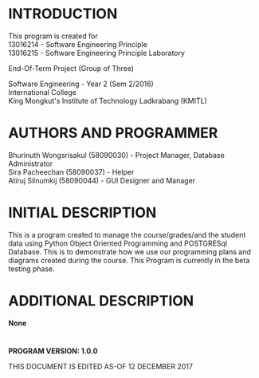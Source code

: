 # INTRODUCTION

  This program is created for <br>
  13016214 - Software Engineering Principle<br>
  13016215 - Software Engineering Principle Laboratory<br>

  End-Of-Term Project (Group of Three)<br>

  Software Engineering - Year 2 (Sem 2/2016)<br>
  International College<br>
  King Mongkut's Institute of Technology Ladkrabang (KMITL)<br>

# AUTHORS AND PROGRAMMER

  Bhurinuth Wongsrisakul (58090030) - Project Manager, Database Administrator  <br>
  Sira Pacheechan (58090037) - Helper <br>
  Atiruj Silnumkij (58090044) - GUI Designer and Manager <br>


# INITIAL DESCRIPTION

  This is a program created to manage the course/grades/and the student data using 
  Python Object Oriented Programming and POSTGRESql Database. This is to demonstrate
  how we use our programming plans and diagrams created during the course. This Program
  is currently in the beta testing phase.

# ADDITIONAL DESCRIPTION

  **None**

# 
**PROGRAM VERSION: 1.0.0<br>**

THIS DOCUMENT IS EDITED AS-OF 12 DECEMBER 2017<br>
